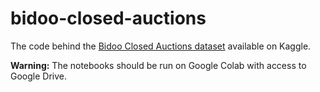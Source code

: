 # bidoo-closed-auctions

The code behind the [Bidoo Closed Auctions dataset](https://www.kaggle.com/datasets/federicominutoli/bidoo-closed-auctions) available on Kaggle.

**Warning:** The notebooks should be run on Google Colab with access to Google Drive.
